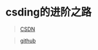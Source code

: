# csding的进阶之路

> [CSDN](https://blog.csdn.net/csding11?type=blog)

> [github](https://github.com/fducsding)